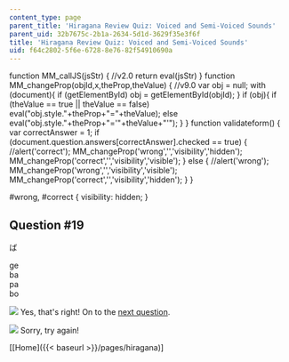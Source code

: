 ```yaml
---
content_type: page
parent_title: 'Hiragana Review Quiz: Voiced and Semi-Voiced Sounds'
parent_uid: 32b7675c-2b1a-2634-5d1d-3629f35e3f6f
title: 'Hiragana Review Quiz: Voiced and Semi-Voiced Sounds'
uid: f64c2802-5f6e-6728-8e76-82f54910690a
---
```


function MM\_callJS(jsStr) { //v2.0 return eval(jsStr) } function MM\_changeProp(objId,x,theProp,theValue) { //v9.0 var obj = null; with (document){ if (getElementById) obj = getElementById(objId); } if (obj){ if (theValue == true || theValue == false) eval("obj.style."+theProp+"="+theValue); else eval("obj.style."+theProp+"='"+theValue+"'"); } } function validateform() { var correctAnswer = 1; if (document.question.answers\[correctAnswer\].checked == true) { //alert('correct'); MM\_changeProp('wrong','','visibility','hidden'); MM\_changeProp('correct','','visibility','visible'); } else { //alert('wrong'); MM\_changeProp('wrong','','visibility','visible'); MM\_changeProp('correct','','visibility','hidden'); } }

#wrong, #correct { visibility: hidden; }

Question #19
------------

ば

 ge  
 ba  
 pa  
 bo

![](/resources/res-21g-01-kana-spring-2010/hiragana/hiragana-review-quiz-a-n/yokudeki.gif) Yes, that's right! On to the [next question](/resources/res-21g-01-kana-spring-2010/hiragana/hiragana-review-quiz-voiced-and-semi-voiced-sounds/hiragana-review-quiz-voiced-and-semi-voiced-sounds-18).

![](/resources/res-21g-01-kana-spring-2010/hiragana/hiragana-review-quiz-a-n/chigau.gif) Sorry, try again!

  
\[[Home]({{< baseurl >}}/pages/hiragana)\]